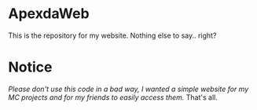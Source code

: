 # ApexdaWeb
This is the repository for my website.
Nothing else to say.. right?
# Notice
_Please don't use this code in a bad way, I wanted a simple website for my MC projects and for my friends to easily access them._
That's all.
